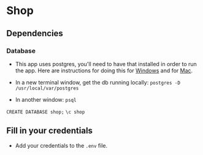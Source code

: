 # Shop

## Dependencies

### Database
* This app uses postgres, you'll need to have that installed in order to run the app. Here are instructions for doing this 
for [Windows](https://www.postgresqltutorial.com/install-postgresql/) and for [Mac](https://flaviocopes.com/postgres-how-to-install/).

* In a new terminal window, get the db running locally:
`postgres -D /usr/local/var/postgres`

* In another window:
`psql`

`CREATE DATABASE shop;`
`\c shop`

## Fill in your credentials
* Add your credentials to the `.env` file.
